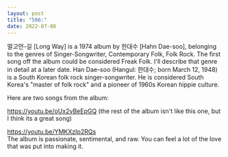 ```yaml
---
layout: post
title: "566:"
date: 2022-07-06
---
```


멀고먼-길 [Long Way] is a 1974 album by 한대수 [Hahn Dae-soo], belonging to the genres of Singer-Songwriter, Contemporary Folk, Folk Rock. The first song off the album could be considered Freak Folk. I'll describe that genre in detail at a later date.  Han Dae-soo (Hangul: 한대수; born March 12, 1948) is a South Korean folk rock singer-songwriter. He is considered South Korea's "master of folk rock" and a pioneer of 1960s Korean hippie culture. 

Here are two songs from the album: 
 
https://youtu.be/oUx2vBeEpGQ (the rest of the album isn't like this one, but I think its a great song) 
 
https://youtu.be/YMKXzIp2RQs  
The album is passionate, sentimental, and raw. You can feel a lot of the love that was put into making it.
